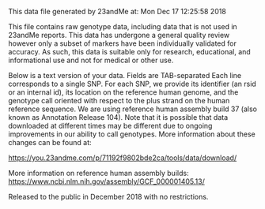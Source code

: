 This data file generated by 23andMe at: Mon Dec 17 12:25:58 2018

This file contains raw genotype data, including data that is not used in 23andMe reports. This data has undergone a general quality review however only a subset of markers have been individually validated for accuracy. As such, this data is suitable only for research, educational, and informational use and not for medical or other use.

Below is a text version of your data.  Fields are TAB-separated Each line corresponds to a single SNP. For each SNP, we provide its identifier (an rsid or an internal id), its location on the reference human genome, and the genotype call oriented with respect to the plus strand on the human reference sequence. We are using reference human assembly build 37 (also known as Annotation Release 104). Note that it is possible that data downloaded at different times may be different due to ongoing improvements in our ability to call genotypes. More information about these changes can be found at:

https://you.23andme.com/p/71192f9802bde2ca/tools/data/download/

More information on reference human assembly builds: https://www.ncbi.nlm.nih.gov/assembly/GCF_000001405.13/

Released to the public in December 2018 with no restrictions.